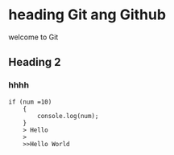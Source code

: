 # heading  Git ang  Github
welcome to Git 
## Heading 2
### hhhh
```
if (num =10)
    {
        console.log(num);
    }
    > Hello
    >
    >>Hello World